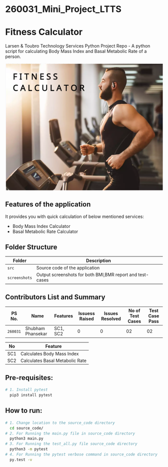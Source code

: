 # 260031_Mini_Project_LTTS
# Fitness Calculator
Larsen & Toubro Technology Services Python Project Repo - A python script for calculating Body Mass Index and Basal Metabolic Rate of a person.

![Banner](https://github.com/shubh-77/260031_Mini_Project_LTTS/blob/main/fit_img.png)








## Features of the application
It provides you with quick calculation of below mentioned services:

* Body Mass Index Calculator
* Basal Metabolic Rate Calculator








## Folder Structure
Folder             | Description
-------------------| -----------------------------------------
`src`              | Source code of the application
`screenshots`      | Output screenshots for both BMI,BMR report and test-cases










## Contributors List and Summary
PS No. |  Name   |    Features    | Issuess Raised |Issues Resolved|No of Test Cases|Test Case Pass
---------|-------------|----------------|----------------|---------------|-------------|--------------
`260031` | Shubham Phansekar  | SC1, SC2| 0   | 0  | 02   | 02    

| No |Feature  |
|--|--|
| SC1 |Calculates Body Mass Index |
| SC2 |Calculates Basal Metabolic Rate |



<!-- ## Challenges Faced and How Was It Overcome
| No. | Challenge | Solution
|-----|-----------|--------
|1. | There is no such mutli scheme Maturity-calculator right now in the market | Implemented successfully with the help of functions
|2. | For Term and Recurring deposit various rate schemes can be applied, which thus result into maturity amount which is always not available in the current market.| Implemented successfully with the help of storage space of c variables. |
| 3. | Make file not working even after following all steps  | Added make to environment variables  | -->

## Pre-requisites:
```sh
# 1. Install pytest
  pip3 install pytest

```    

## How to run:
```sh
# 1. Change location to the source_code directory  
  cd source_code/
# 2. For Running the main.py file in source_code directory
  python3 main.py
# 3. For Running the test_all.py file source_code directory
  python3 -m pytest
# 4. For Running the pytest verbose command in source_code directory
  py.test -v  
```    
   


